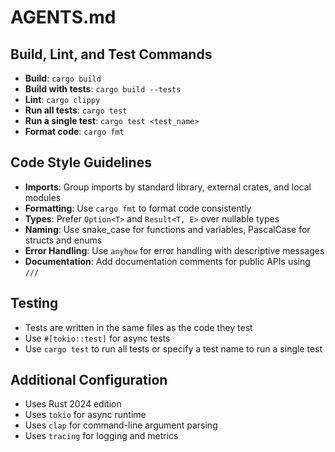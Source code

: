 # AGENTS.md

## Build, Lint, and Test Commands

- **Build**: `cargo build`
- **Build with tests**: `cargo build --tests`
- **Lint**: `cargo clippy`
- **Run all tests**: `cargo test`
- **Run a single test**: `cargo test <test_name>`
- **Format code**: `cargo fmt`

## Code Style Guidelines

- **Imports**: Group imports by standard library, external crates, and local modules
- **Formatting**: Use `cargo fmt` to format code consistently
- **Types**: Prefer `Option<T>` and `Result<T, E>` over nullable types
- **Naming**: Use snake_case for functions and variables, PascalCase for structs and enums
- **Error Handling**: Use `anyhow` for error handling with descriptive messages
- **Documentation**: Add documentation comments for public APIs using `///`

## Testing

- Tests are written in the same files as the code they test
- Use `#[tokio::test]` for async tests
- Use `cargo test` to run all tests or specify a test name to run a single test

## Additional Configuration

- Uses Rust 2024 edition
- Uses `tokio` for async runtime
- Uses `clap` for command-line argument parsing
- Uses `tracing` for logging and metrics
